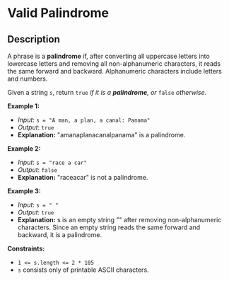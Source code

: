 # Valid Palindrome

## Description

A phrase is a **palindrome** if, after converting all uppercase letters into lowercase letters and removing all non-alphanumeric characters, it reads the same forward and backward. Alphanumeric characters include letters and numbers.

Given a string `s`, return `true` _if it is a **palindrome**, or_ `false` _otherwise_.

**Example 1:**
- _Input_: `s = "A man, a plan, a canal: Panama"`
- _Output_: `true`
- **Explanation:** "amanaplanacanalpanama" is a palindrome.

**Example 2:**
- _Input_: `s = "race a car"`
- _Output_: `false`
- **Explanation:** "raceacar" is not a palindrome.

**Example 3:**
- _Input_: `s = " "`
- _Output_: `true`
- **Explanation:** s is an empty string "" after removing non-alphanumeric characters.
Since an empty string reads the same forward and backward, it is a palindrome.

**Constraints:**

- `1 <= s.length <= 2 * 105`
- `s` consists only of printable ASCII characters.
